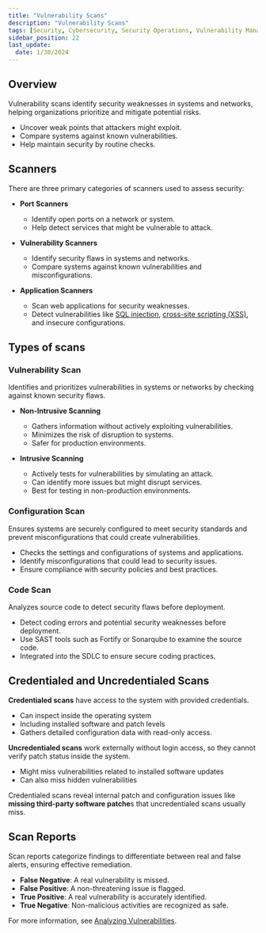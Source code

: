 ```yaml
---
title: "Vulnerability Scans"
description: "Vulnerability Scans"
tags: [Security, Cybersecurity, Security Operations, Vulnerability Management]
sidebar_position: 22
last_update:
  date: 1/30/2024
---
```



## Overview

Vulnerability scans identify security weaknesses in systems and networks, helping organizations prioritize and mitigate potential risks.

- Uncover weak points that attackers might exploit.
- Compare systems against known vulnerabilities.
- Help maintain security by routine checks.


## Scanners 

There are three primary categories of scanners used to assess security:

- **Port Scanners**

   - Identify open ports on a network or system.
   - Help detect services that might be vulnerable to attack.

- **Vulnerability Scanners**

   - Identify security flaws in systems and networks.
   - Compare systems against known vulnerabilities and misconfigurations.

- **Application Scanners**

   - Scan web applications for security weaknesses.
   - Detect vulnerabilities like [SQL injection](/docs/007-Cybersecurity/013-List-of-Attacks/006-Injection-Attacks.md#sql-injections), [cross-site scripting (XSS)](/docs/007-Cybersecurity/013-List-of-Attacks/099-Other-Attacks.md), and insecure configurations.


## Types of scans

### Vulnerability Scan

Identifies and prioritizes vulnerabilities in systems or networks by checking against known security flaws.

- **Non-Intrusive Scanning**
   - Gathers information without actively exploiting vulnerabilities.
   - Minimizes the risk of disruption to systems.
   - Safer for production environments.

- **Intrusive Scanning**
   - Actively tests for vulnerabilities by simulating an attack.
   - Can identify more issues but might disrupt services.
   - Best for testing in non-production environments.

### Configuration Scan

Ensures systems are securely configured to meet security standards and prevent misconfigurations that could create vulnerabilities.

- Checks the settings and configurations of systems and applications.
- Identify misconfigurations that could lead to security issues.
- Ensure compliance with security policies and best practices.

### Code Scan

Analyzes source code to detect security flaws before deployment.

- Detect coding errors and potential security weaknesses before deployment.
- Use SAST tools such as Fortify or Sonarqube to examine the source code.
- Integrated into the SDLC to ensure secure coding practices.


## Credentialed and Uncredentialed Scans

**Credentialed scans** have access to the system with provided credentials.

- Can inspect inside the operating system
- Including installed software and patch levels
- Gathers detailed configuration data with read-only access.

**Uncredentialed scans** work externally without login access, so they cannot verify patch status inside the system.

- Might miss vulnerabilities related to installed software updates
- Can also miss hidden vulnerabilities

Credentialed scans reveal internal patch and configuration issues like **missing third-party software patche**s that uncredentialed scans usually miss.

## Scan Reports 

Scan reports categorize findings to differentiate between real and false alerts, ensuring effective remediation.

- **False Negative**: A real vulnerability is missed.
- **False Positive**: A non-threatening issue is flagged.
- **True Positive**: A real vulnerability is accurately identified.
- **True Negative**: Non-malicious activities are recognized as safe.

For more information, see [Analyzing Vulnerabilities](/docs/007-Cybersecurity/009-Security-Operations/020-Vulnerability-Management.md#analyzing-vulnerabilities).

